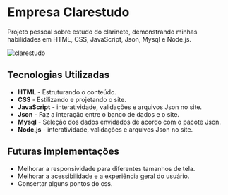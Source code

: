 # Empresa Clarestudo

Projeto pessoal sobre estudo do clarinete, demonstrando minhas habilidades em HTML, CSS, JavaScript, Json, Mysql e Node.js.


![clarestudo](https://github.com/user-attachments/assets/11d4e716-9012-4418-a780-221a244e8ffb)


## Tecnologias Utilizadas

- **HTML** - Estruturando o conteúdo.
- **CSS** - Estilizando e projetando o site.
- **JavaScript** - interatividade, validações e arquivos Json no site.
- **Json** - Faz a interação entre o banco de dados e o site.
- **Mysql** - Seleção dos dados envidados de acordo com o pacote Json.
- **Node.js** - interatividade, validações e arquivos Json no site.

## Futuras implementações

- Melhorar a responsividade para diferentes tamanhos de tela.
- Melhorar a acessibilidade e a experiência geral do usuário.
- Consertar alguns pontos do css.
